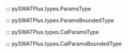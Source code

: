 ::: pySWATPlus.types.ParamsType

::: pySWATPlus.types.ParamsBoundedType

::: pySWATPlus.types.CalParamsType

::: pySWATPlus.types.CalParamsBoundedType
